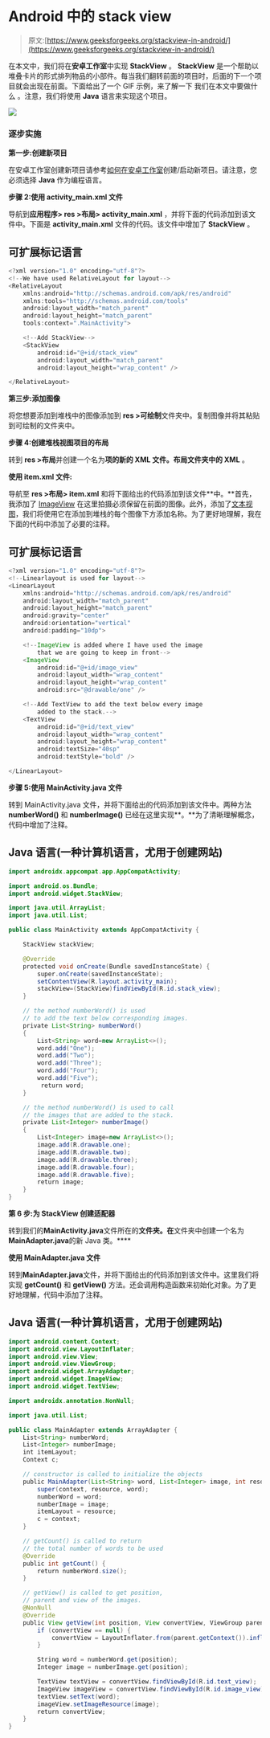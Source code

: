 # Android 中的 stack view

> 原文:[https://www.geeksforgeeks.org/stackview-in-android/](https://www.geeksforgeeks.org/stackview-in-android/)

在本文中，我们将在**安卓工作室**中实现 **StackView** 。 **StackView** 是一个帮助以堆叠卡片的形式排列物品的小部件。每当我们翻转前面的项目时，后面的下一个项目就会出现在前面。下面给出了一个 GIF 示例，来了解一下 我们在本文中要做什么 。注意，我们将使用 **Java** 语言来实现这个项目。

![](img/1b10591cad1286ce4e38a20e0147186b.png)

### 逐步实施

**第一步:创建新项目**

在安卓工作室创建新项目请参考[如何在安卓工作室](https://www.geeksforgeeks.org/android-how-to-create-start-a-new-project-in-android-studio/)创建/启动新项目。请注意，您必须选择 **Java** 作为编程语言。

**步骤 2:使用 activity_main.xml 文件**

导航到**应用程序> res >布局> activity_main.xml** ，并将下面的代码添加到该文件中。下面是 **activity_main.xml** 文件的代码。该文件中增加了 **StackView** 。

## 可扩展标记语言

```java
<?xml version="1.0" encoding="utf-8"?>
<!--We have used RelativeLayout for layout-->
<RelativeLayout 
    xmlns:android="http://schemas.android.com/apk/res/android"
    xmlns:tools="http://schemas.android.com/tools"
    android:layout_width="match_parent"
    android:layout_height="match_parent"
    tools:context=".MainActivity">

    <!--Add StackView-->
    <StackView
        android:id="@+id/stack_view"
        android:layout_width="match_parent"
        android:layout_height="wrap_content" />

</RelativeLayout>
```

**第三步:添加图像**

将您想要添加到堆栈中的图像添加到 **res >可绘制**文件夹中。复制图像并将其粘贴到可绘制的文件夹中。

**步骤 4:创建堆栈视图项目的布局**

转到 **res >布局**并创建一个名为**项的新的 XML 文件。布局文件夹中的 XML** 。

**使用 item.xml 文件:**

导航至 **res >布局> item.xml** 和将下面给出的代码添加到该文件**中。**首先，我添加了 [ImageView](https://www.geeksforgeeks.org/imageview-in-android-with-example/) 在这里拍摄必须保留在前面的图像。此外，添加了[文本视图](https://www.geeksforgeeks.org/working-with-the-textview-in-android/)，我们将使用它在添加到堆栈的每个图像下方添加名称。为了更好地理解，我在下面的代码中添加了必要的注释。

## 可扩展标记语言

```java
<?xml version="1.0" encoding="utf-8"?>
<!--Linearlayout is used for layout-->
<LinearLayout 
    xmlns:android="http://schemas.android.com/apk/res/android"
    android:layout_width="match_parent"
    android:layout_height="match_parent"
    android:gravity="center"
    android:orientation="vertical"
    android:padding="10dp">

    <!--ImageView is added where I have used the image 
        that we are going to keep in front-->
    <ImageView
        android:id="@+id/image_view"
        android:layout_width="wrap_content"
        android:layout_height="wrap_content"
        android:src="@drawable/one" />

    <!--Add TextView to add the text below every image 
        added to the stack.-->
    <TextView
        android:id="@+id/text_view"
        android:layout_width="wrap_content"
        android:layout_height="wrap_content"
        android:textSize="40sp"
        android:textStyle="bold" />

</LinearLayout>
```

**步骤 5:使用 MainActivity.java 文件**

转到 MainActivity.java 文件，并将下面给出的代码添加到该文件中。两种方法 **numberWord()** 和 **numberImage()** 已经在这里实现**。**为了清晰理解概念，代码中增加了注释。

## Java 语言(一种计算机语言，尤用于创建网站)

```java
import androidx.appcompat.app.AppCompatActivity;

import android.os.Bundle;
import android.widget.StackView;

import java.util.ArrayList;
import java.util.List;

public class MainActivity extends AppCompatActivity {

    StackView stackView;

    @Override
    protected void onCreate(Bundle savedInstanceState) {
        super.onCreate(savedInstanceState);
        setContentView(R.layout.activity_main);
        stackView=(StackView)findViewById(R.id.stack_view);
    }

    // the method numberWord() is used 
    // to add the text below corresponding images.
    private List<String> numberWord()
    {
        List<String> word=new ArrayList<>();
        word.add("One");
        word.add("Two");
        word.add("Three");
        word.add("Four");
        word.add("Five");
         return word;
    }

    // the method numberWord() is used to call 
    // the images that are added to the stack.
    private List<Integer> numberImage()
    {
        List<Integer> image=new ArrayList<>();
        image.add(R.drawable.one);
        image.add(R.drawable.two);
        image.add(R.drawable.three);
        image.add(R.drawable.four);
        image.add(R.drawable.five);
        return image;
    }
}
```

**第 6 步:为 StackView 创建适配器**

转到我们的**MainActivity.java**文件所在的**文件夹。在**文件夹中创建一个名为**MainAdapter.java**的新 Java 类。****

**使用 MainAdapter.java 文件**

转到**MainAdapter.java**文件，并将下面给出的代码添加到该文件中。这里我们将实现 **getCount()** 和 **getView()** 方法。还会调用构造函数来初始化对象。为了更好地理解，代码中添加了注释。

## Java 语言(一种计算机语言，尤用于创建网站)

```java
import android.content.Context;
import android.view.LayoutInflater;
import android.view.View;
import android.view.ViewGroup;
import android.widget.ArrayAdapter;
import android.widget.ImageView;
import android.widget.TextView;

import androidx.annotation.NonNull;

import java.util.List;

public class MainAdapter extends ArrayAdapter {
    List<String> numberWord;
    List<Integer> numberImage;
    int itemLayout;
    Context c;

    // constructor is called to initialize the objects
    public MainAdapter(List<String> word, List<Integer> image, int resource, Context context) {
        super(context, resource, word);
        numberWord = word;
        numberImage = image;
        itemLayout = resource;
        c = context;
    }

    // getCount() is called to return
    // the total number of words to be used
    @Override
    public int getCount() {
        return numberWord.size();
    }

    // getView() is called to get position, 
    // parent and view of the images.
    @NonNull
    @Override
    public View getView(int position, View convertView, ViewGroup parent) {
        if (convertView == null) {
            convertView = LayoutInflater.from(parent.getContext()).inflate(itemLayout, parent, false);
        }

        String word = numberWord.get(position);
        Integer image = numberImage.get(position);

        TextView textView = convertView.findViewById(R.id.text_view);
        ImageView imageView = convertView.findViewById(R.id.image_view);
        textView.setText(word);
        imageView.setImageResource(image);
        return convertView;
    }
}
```